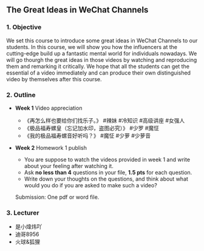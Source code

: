 ## The Great Ideas in WeChat Channels


### 1. Objective

We set this course to introduce some great ideas in WeChat Channels to our students. In this course, we will show you how the influencers at the cutting-edge build up a fantastic mental world for individuals nowadays. We will go thourgh the great ideas in those videos by watching and reproducing them and remarking it critically. We hope that all the students can get the essential of a video immediately and can produce their own distinguished video by themselves after this course.

### 2. Outline
- **Week 1**
  Video appreciation
  + 《再怎么样也要给你们找乐子。》   #辣妹 #冷知识 #高级讲座 #女强人
  + 《极品福寿螺皇（忘记加水印，盗图必究）》   #少罗 #魔怔
  + 《我的极品福寿螺音好听吗？》  #魔怔 #少萝 #少萝音
- **Week 2**
  Homework 1 publish
  + You are suppose to watch the videos provided in week 1 and write about your feeling after watching it.
  + Ask <b>no less than 4</b> questions in your file, <b>1.5 pts</b>  for each question.
  + Write down your thoughts on the questions, and think about what would you do if you are asked to make such a video?
  
  Submission:
  One pdf or word file.
### 3. Lecturer
- 是小煒炜吖
- 迪哥8956
- 火球&狐狸
